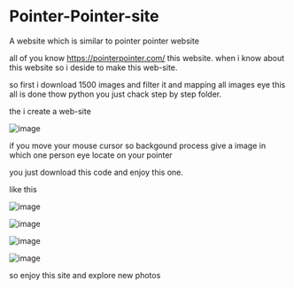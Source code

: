 # Pointer-Pointer-site
A website which is similar to pointer pointer website

all of you know https://pointerpointer.com/ this website.
when i know about this website so i deside to make this web-site.

so first i download 1500 images and filter it and mapping all images eye this all is done thow python you just chack step by step folder.

the i create a web-site 

![image](https://user-images.githubusercontent.com/87056376/221343206-88de23c9-836f-4e57-8911-37887ef140b0.png)



if you move your mouse cursor so backgound process give a image in which one person eye locate on your pointer 

you just download this code and enjoy this one.


like this

![image](https://user-images.githubusercontent.com/87056376/221343709-3d53619d-43b0-4bd0-b970-609a05241fb7.png)

![image](https://user-images.githubusercontent.com/87056376/221343769-a4fba281-2c45-4385-b52b-b70294de5104.png)


![image](https://user-images.githubusercontent.com/87056376/221343794-92019358-8494-434b-8b09-f95d741207c5.png)


![image](https://user-images.githubusercontent.com/87056376/221343843-11eb87f6-15c2-40e3-8355-b2dd1070e45a.png)


so enjoy this site and explore new photos
